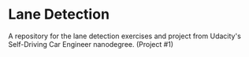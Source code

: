 # Lane Detection

A repository for the lane detection exercises and project from Udacity's Self-Driving Car Engineer nanodegree. (Project #1)
